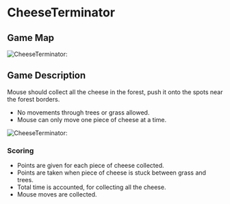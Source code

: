 # CheeseTerminator

## Game Map

![CheeseTerminator:](https://github.com/TeamHeracles/Team-Work/blob/canvas/levels.jpg)


## Game Description

Mouse should collect all the cheese in the forest, push it onto the spots near the forest borders.
* No movements through trees or grass allowed.
* Mouse can only move one piece of cheese at a time.

![CheeseTerminator:](https://github.com/TeamHeracles/Team-Work/blob/master/CheeseTerminator.jpg)


### Scoring

* Points are given for each piece of cheese collected.
* Points are taken when piece of cheese is stuck between grass and trees.
* Total time is accounted, for collecting all the cheese.
* Mouse moves are collected.
